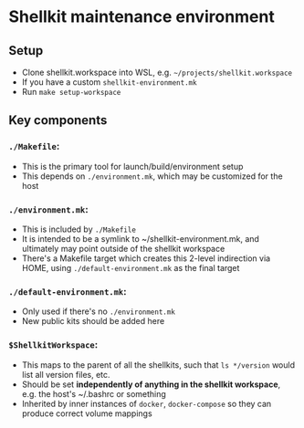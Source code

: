 # Shellkit maintenance environment


## Setup
- Clone shellkit.workspace into WSL, e.g. `~/projects/shellkit.workspace`
- If you have a custom `shellkit-environment.mk`
- Run `make setup-workspace`

## Key components

### `./Makefile`:
- This is the primary tool for launch/build/environment setup
- This depends on `./environment.mk`, which may be customized for the host

### `./environment.mk`:
- This is included by `./Makefile`
- It is intended to be a symlink to ~/shellkit-environment.mk, and ultimately may point outside of the shellkit workspace
- There's a Makefile target which creates this 2-level indirection via HOME, using `./default-environment.mk` as the final target

### `./default-environment.mk`:
- Only used if there's no `./environment.mk`
- New public kits should be added here

### `$ShellkitWorkspace`:
- This maps to the parent of all the shellkits, such that `ls */version` would list all version files, etc.
- Should be set **independently of anything in the shellkit workspace**, e.g. the host's ~/.bashrc or something
- Inherited by inner instances of `docker`, `docker-compose` so they can produce correct volume mappings
